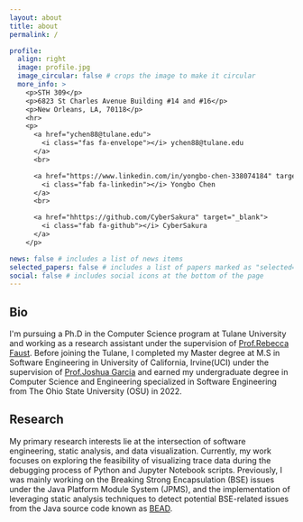 ```yaml
---
layout: about
title: about
permalink: /

profile:
  align: right
  image: profile.jpg
  image_circular: false # crops the image to make it circular
  more_info: >
    <p>STH 309</p>
    <p>6823 St Charles Avenue Building #14 and #16</p>
    <p>New Orleans, LA, 70118</p>
    <hr>
    <p>
      <a href="ychen88@tulane.edu">
        <i class="fas fa-envelope"></i> ychen88@tulane.edu
      </a>
      <br>

      <a href="https://www.linkedin.com/in/yongbo-chen-338074184" target="_blank">
        <i class="fab fa-linkedin"></i> Yongbo Chen
      </a>
      <br>

      <a href="hhttps://github.com/CyberSakura" target="_blank">
        <i class="fab fa-github"></i> CyberSakura
      </a> 
    </p>

news: false # includes a list of news items
selected_papers: false # includes a list of papers marked as "selected={true}"
social: false # includes social icons at the bottom of the page
---
```


## Bio
I'm pursuing a Ph.D in the Computer Science program at Tulane University and working as a research assistant under the supervision of [Prof.Rebecca Faust](https://rjfaust.github.io/). Before joining the Tulane, I completed my Master degree at M.S in Software Engineering in University of California, Irvine(UCI) under the supervision of [Prof.Joshua Garcia](https://jgarcia.ics.uci.edu/) and earned my undergraduate degree in Computer Science and Engineering specialized in Software Engineering from The Ohio State University (OSU) in 2022.

## Research
My primary research interests lie at the intersection of software engineering, static analysis, and data visualization. Currently, my work focuses on exploring the feasibility of visualizing trace data during the debugging process of Python and Jupyter Notebook scripts. Previously, I was mainly working on the Breaking Strong Encapsulation (BSE) issues under the Java Platform Module System (JPMS), and the implementation of leveraging static analysis techniques to detect potential BSE-related issues from the Java source code known as <a href="https://escholarship.org/content/qt2tf1d64x/qt2tf1d64x.pdf?t=shqqb9">BEAD</a>.